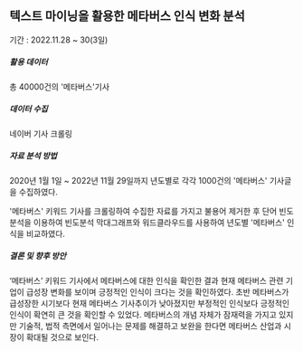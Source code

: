 
## 텍스트 마이닝을 활용한 메타버스 인식 변화 분석

기간 : 2022.11.28 ~ 30(3일)

##### 활용 데이터
총 40000건의 '메타버스'기사

##### 데이터 수집
네이버 기사 크롤링

##### 자료 분석 방법
2020년 1월 1일 ~ 2022년 11월 29일까지 년도별로 각각 1000건의 '메타버스' 기사글을 수집하였다.

'메타버스' 키워드 기사를 크롤링하여 수집한 자료를 가지고 불용어 제거한 후 단어 빈도 분석을 이용하여 빈도분석 막대그래프와 워드클라우드를 사용하여 년도별 '메타버스' 인식을 비교하였다.

##### 결론 및 향후 방안
‘메타버스’ 키워드 기사에서 메타버스에 대한 인식을 확인한 결과 현재 메타버스 관련 기업이 급성장 변화를 보이며 긍정적인 인식이 크다는 것을 확인하였다. 
초반 메타버스가 급성장한 시기보다 현재 메타버스 기사추이가 낮아졌지만 부정적인 인식보다 긍정적인 인식이 확연히 큰 것을 확인할 수 있었다. 
메타버스의 개념 자체가 잠재력을 가지고 있지만 기술적, 법적 측면에서 일어나는 문제를 해결하고 보완을 한다면 메타버스 산업과 시장이 확대될 것으로 보인다.
